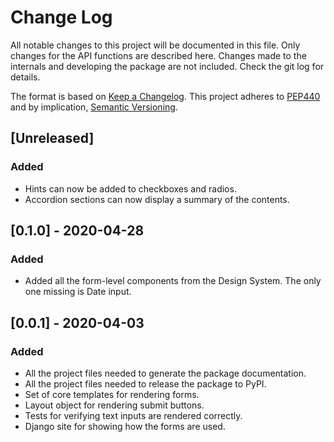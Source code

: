 # Change Log
All notable changes to this project will be documented in this file.
Only changes for the API functions are described here. Changes made 
to the internals and developing the package are not included. Check 
the git log for details.

The format is based on [Keep a Changelog](http://keepachangelog.com/).
This project adheres to [PEP440](https://www.python.org/dev/peps/pep-0440/)
and by implication, [Semantic Versioning](http://semver.org/).

## [Unreleased]
### Added 
- Hints can now be added to checkboxes and radios.
- Accordion sections can now display a summary of the contents.

## [0.1.0] - 2020-04-28
### Added
- Added all the form-level components from the Design System. The only
  one missing is Date input.

## [0.0.1] - 2020-04-03
### Added 
- All the project files needed to generate the package documentation.
- All the project files needed to release the package to PyPI.
- Set of core templates for rendering forms.
- Layout object for rendering submit buttons.
- Tests for verifying text inputs are rendered correctly.
- Django site for showing how the forms are used. 
